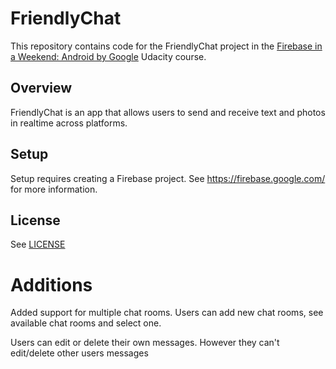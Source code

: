 # FriendlyChat

This repository contains code for the FriendlyChat project in the [Firebase in a Weekend: Android by Google](https://www.udacity.com/course/firebase-in-a-weekend-by-google-android--ud0352) Udacity course.

## Overview

FriendlyChat is an app that allows users to send and receive text and photos in realtime across platforms.

## Setup

Setup requires creating a Firebase project. See https://firebase.google.com/ for more information.

## License
See [LICENSE](LICENSE)

# Additions
Added support for multiple chat rooms.
Users can add new chat rooms, see available chat rooms and select one.

Users can edit or delete their own messages. However they can't edit/delete other users messages
